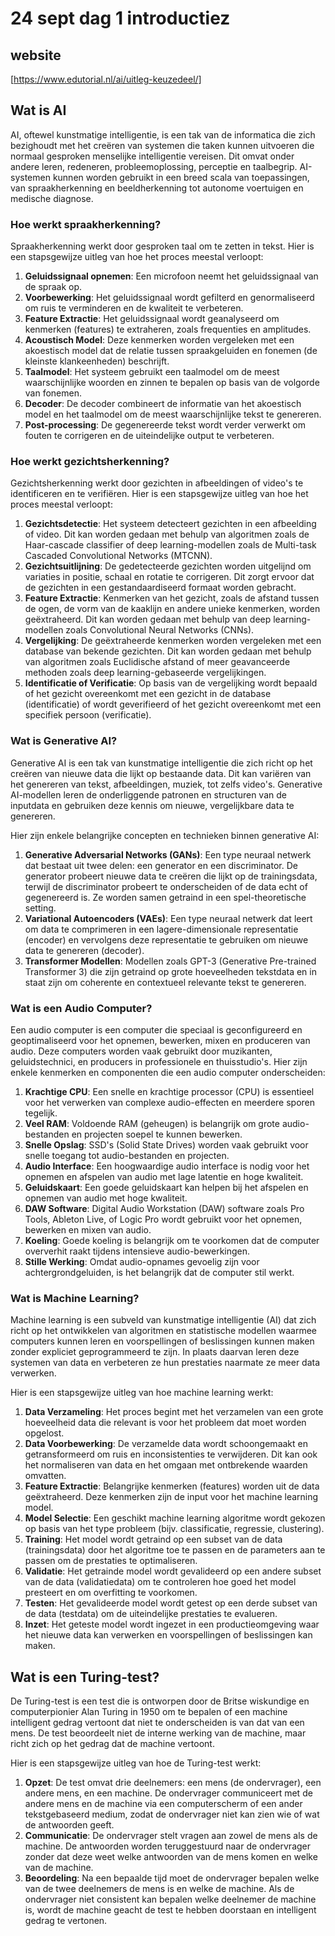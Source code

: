 # 24 sept dag 1 introductiez

## website

[https://www.edutorial.nl/ai/uitleg-keuzedeel/]

## Wat is AI

AI, oftewel kunstmatige intelligentie, is een tak van de informatica die zich bezighoudt met het creëren van systemen die taken kunnen uitvoeren die normaal gesproken menselijke intelligentie vereisen. Dit omvat onder andere leren, redeneren, probleemoplossing, perceptie en taalbegrip. AI-systemen kunnen worden gebruikt in een breed scala van toepassingen, van spraakherkenning en beeldherkenning tot autonome voertuigen en medische diagnose.

### Hoe werkt spraakherkenning?

Spraakherkenning werkt door gesproken taal om te zetten in tekst. Hier is een stapsgewijze uitleg van hoe het proces meestal verloopt:

1. **Geluidssignaal opnemen**: Een microfoon neemt het geluidssignaal van de spraak op.
2. **Voorbewerking**: Het geluidssignaal wordt gefilterd en genormaliseerd om ruis te verminderen en de kwaliteit te verbeteren.
3. **Feature Extractie**: Het geluidssignaal wordt geanalyseerd om kenmerken (features) te extraheren, zoals frequenties en amplitudes.
4. **Acoustisch Model**: Deze kenmerken worden vergeleken met een akoestisch model dat de relatie tussen spraakgeluiden en fonemen (de kleinste klankeenheden) beschrijft.
5. **Taalmodel**: Het systeem gebruikt een taalmodel om de meest waarschijnlijke woorden en zinnen te bepalen op basis van de volgorde van fonemen.
6. **Decoder**: De decoder combineert de informatie van het akoestisch model en het taalmodel om de meest waarschijnlijke tekst te genereren.
7. **Post-processing**: De gegenereerde tekst wordt verder verwerkt om fouten te corrigeren en de uiteindelijke output te verbeteren.

### Hoe werkt gezichtsherkenning?

Gezichtsherkenning werkt door gezichten in afbeeldingen of video's te identificeren en te verifiëren. Hier is een stapsgewijze uitleg van hoe het proces meestal verloopt:

1. **Gezichtsdetectie**: Het systeem detecteert gezichten in een afbeelding of video. Dit kan worden gedaan met behulp van algoritmen zoals de Haar-cascade classifier of deep learning-modellen zoals de Multi-task Cascaded Convolutional Networks (MTCNN).
2. **Gezichtsuitlijning**: De gedetecteerde gezichten worden uitgelijnd om variaties in positie, schaal en rotatie te corrigeren. Dit zorgt ervoor dat de gezichten in een gestandaardiseerd formaat worden gebracht.
3. **Feature Extractie**: Kenmerken van het gezicht, zoals de afstand tussen de ogen, de vorm van de kaaklijn en andere unieke kenmerken, worden geëxtraheerd. Dit kan worden gedaan met behulp van deep learning-modellen zoals Convolutional Neural Networks (CNNs).
4. **Vergelijking**: De geëxtraheerde kenmerken worden vergeleken met een database van bekende gezichten. Dit kan worden gedaan met behulp van algoritmen zoals Euclidische afstand of meer geavanceerde methoden zoals deep learning-gebaseerde vergelijkingen.
5. **Identificatie of Verificatie**: Op basis van de vergelijking wordt bepaald of het gezicht overeenkomt met een gezicht in de database (identificatie) of wordt geverifieerd of het gezicht overeenkomt met een specifiek persoon (verificatie).

### Wat is Generative AI?

Generative AI is een tak van kunstmatige intelligentie die zich richt op het creëren van nieuwe data die lijkt op bestaande data. Dit kan variëren van het genereren van tekst, afbeeldingen, muziek, tot zelfs video's. Generative AI-modellen leren de onderliggende patronen en structuren van de inputdata en gebruiken deze kennis om nieuwe, vergelijkbare data te genereren.

Hier zijn enkele belangrijke concepten en technieken binnen generative AI:

1. **Generative Adversarial Networks (GANs)**: Een type neuraal netwerk dat bestaat uit twee delen: een generator en een discriminator. De generator probeert nieuwe data te creëren die lijkt op de trainingsdata, terwijl de discriminator probeert te onderscheiden of de data echt of gegenereerd is. Ze worden samen getraind in een spel-theoretische setting.
2. **Variational Autoencoders (VAEs)**: Een type neuraal netwerk dat leert om data te comprimeren in een lagere-dimensionale representatie (encoder) en vervolgens deze representatie te gebruiken om nieuwe data te genereren (decoder).
3. **Transformer Modellen**: Modellen zoals GPT-3 (Generative Pre-trained Transformer 3) die zijn getraind op grote hoeveelheden tekstdata en in staat zijn om coherente en contextueel relevante tekst te genereren.

### Wat is een Audio Computer?

Een audio computer is een computer die speciaal is geconfigureerd en geoptimaliseerd voor het opnemen, bewerken, mixen en produceren van audio. Deze computers worden vaak gebruikt door muzikanten, geluidstechnici, en producers in professionele en thuisstudio's. Hier zijn enkele kenmerken en componenten die een audio computer onderscheiden:

1. **Krachtige CPU**: Een snelle en krachtige processor (CPU) is essentieel voor het verwerken van complexe audio-effecten en meerdere sporen tegelijk.
2. **Veel RAM**: Voldoende RAM (geheugen) is belangrijk om grote audio-bestanden en projecten soepel te kunnen bewerken.
3. **Snelle Opslag**: SSD's (Solid State Drives) worden vaak gebruikt voor snelle toegang tot audio-bestanden en projecten.
4. **Audio Interface**: Een hoogwaardige audio interface is nodig voor het opnemen en afspelen van audio met lage latentie en hoge kwaliteit.
5. **Geluidskaart**: Een goede geluidskaart kan helpen bij het afspelen en opnemen van audio met hoge kwaliteit.
6. **DAW Software**: Digital Audio Workstation (DAW) software zoals Pro Tools, Ableton Live, of Logic Pro wordt gebruikt voor het opnemen, bewerken en mixen van audio.
7. **Koeling**: Goede koeling is belangrijk om te voorkomen dat de computer oververhit raakt tijdens intensieve audio-bewerkingen.
8. **Stille Werking**: Omdat audio-opnames gevoelig zijn voor achtergrondgeluiden, is het belangrijk dat de computer stil werkt.

### Wat is Machine Learning?

Machine learning is een subveld van kunstmatige intelligentie (AI) dat zich richt op het ontwikkelen van algoritmen en statistische modellen waarmee computers kunnen leren en voorspellingen of beslissingen kunnen maken zonder expliciet geprogrammeerd te zijn. In plaats daarvan leren deze systemen van data en verbeteren ze hun prestaties naarmate ze meer data verwerken.

Hier is een stapsgewijze uitleg van hoe machine learning werkt:

1. **Data Verzameling**: Het proces begint met het verzamelen van een grote hoeveelheid data die relevant is voor het probleem dat moet worden opgelost.
2. **Data Voorbewerking**: De verzamelde data wordt schoongemaakt en getransformeerd om ruis en inconsistenties te verwijderen. Dit kan ook het normaliseren van data en het omgaan met ontbrekende waarden omvatten.
3. **Feature Extractie**: Belangrijke kenmerken (features) worden uit de data geëxtraheerd. Deze kenmerken zijn de input voor het machine learning model.
4. **Model Selectie**: Een geschikt machine learning algoritme wordt gekozen op basis van het type probleem (bijv. classificatie, regressie, clustering).
5. **Training**: Het model wordt getraind op een subset van de data (trainingsdata) door het algoritme toe te passen en de parameters aan te passen om de prestaties te optimaliseren.
6. **Validatie**: Het getrainde model wordt gevalideerd op een andere subset van de data (validatiedata) om te controleren hoe goed het model presteert en om overfitting te voorkomen.
7. **Testen**: Het gevalideerde model wordt getest op een derde subset van de data (testdata) om de uiteindelijke prestaties te evalueren.
8. **Inzet**: Het geteste model wordt ingezet in een productieomgeving waar het nieuwe data kan verwerken en voorspellingen of beslissingen kan maken.

## Wat is een Turing-test?

De Turing-test is een test die is ontworpen door de Britse wiskundige en computerpionier Alan Turing in 1950 om te bepalen of een machine intelligent gedrag vertoont dat niet te onderscheiden is van dat van een mens. De test beoordeelt niet de interne werking van de machine, maar richt zich op het gedrag dat de machine vertoont.

Hier is een stapsgewijze uitleg van hoe de Turing-test werkt:

1. **Opzet**: De test omvat drie deelnemers: een mens (de ondervrager), een andere mens, en een machine. De ondervrager communiceert met de andere mens en de machine via een computerscherm of een ander tekstgebaseerd medium, zodat de ondervrager niet kan zien wie of wat de antwoorden geeft.
2. **Communicatie**: De ondervrager stelt vragen aan zowel de mens als de machine. De antwoorden worden teruggestuurd naar de ondervrager zonder dat deze weet welke antwoorden van de mens komen en welke van de machine.
3. **Beoordeling**: Na een bepaalde tijd moet de ondervrager bepalen welke van de twee deelnemers de mens is en welke de machine. Als de ondervrager niet consistent kan bepalen welke deelnemer de machine is, wordt de machine geacht de test te hebben doorstaan en intelligent gedrag te vertonen.
